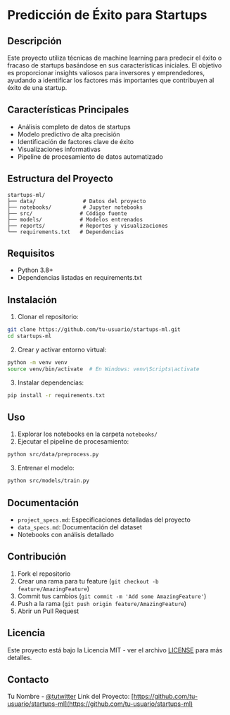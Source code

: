 # Predicción de Éxito para Startups

## Descripción
Este proyecto utiliza técnicas de machine learning para predecir el éxito o fracaso de startups basándose en sus características iniciales. El objetivo es proporcionar insights valiosos para inversores y emprendedores, ayudando a identificar los factores más importantes que contribuyen al éxito de una startup.

## Características Principales
- Análisis completo de datos de startups
- Modelo predictivo de alta precisión
- Identificación de factores clave de éxito
- Visualizaciones informativas
- Pipeline de procesamiento de datos automatizado

## Estructura del Proyecto
```
startups-ml/
├── data/               # Datos del proyecto
├── notebooks/          # Jupyter notebooks
├── src/               # Código fuente
├── models/            # Modelos entrenados
├── reports/           # Reportes y visualizaciones
└── requirements.txt   # Dependencias
```

## Requisitos
- Python 3.8+
- Dependencias listadas en requirements.txt

## Instalación
1. Clonar el repositorio:
```bash
git clone https://github.com/tu-usuario/startups-ml.git
cd startups-ml
```

2. Crear y activar entorno virtual:
```bash
python -m venv venv
source venv/bin/activate  # En Windows: venv\Scripts\activate
```

3. Instalar dependencias:
```bash
pip install -r requirements.txt
```

## Uso
1. Explorar los notebooks en la carpeta `notebooks/`
2. Ejecutar el pipeline de procesamiento:
```bash
python src/data/preprocess.py
```
3. Entrenar el modelo:
```bash
python src/models/train.py
```

## Documentación
- `project_specs.md`: Especificaciones detalladas del proyecto
- `data_specs.md`: Documentación del dataset
- Notebooks con análisis detallado

## Contribución
1. Fork el repositorio
2. Crear una rama para tu feature (`git checkout -b feature/AmazingFeature`)
3. Commit tus cambios (`git commit -m 'Add some AmazingFeature'`)
4. Push a la rama (`git push origin feature/AmazingFeature`)
5. Abrir un Pull Request

## Licencia
Este proyecto está bajo la Licencia MIT - ver el archivo [LICENSE](LICENSE) para más detalles.

## Contacto
Tu Nombre - [@tutwitter](https://twitter.com/tutwitter)
Link del Proyecto: [https://github.com/tu-usuario/startups-ml](https://github.com/tu-usuario/startups-ml)
